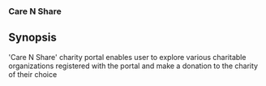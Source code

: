 ### Care N Share
## Synopsis

'Care N Share' charity portal enables user to explore various charitable organizations registered with the portal and make a donation to the charity of their choice
